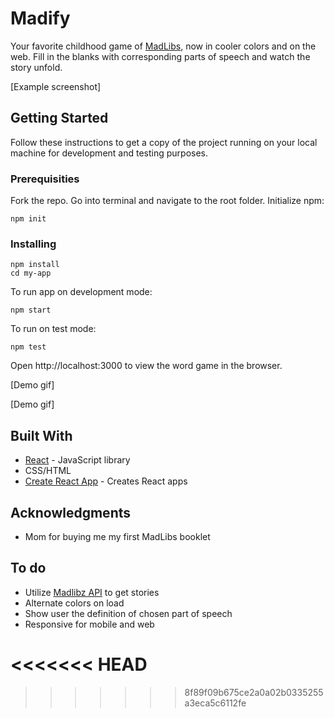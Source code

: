 # Madify

Your favorite childhood game of [MadLibs](https://en.wikipedia.org/wiki/Mad_Libs), now in cooler colors and on the web. Fill in the blanks with corresponding parts of speech and watch the story unfold. 

[Example screenshot] 


## Getting Started

Follow these instructions to get a copy of the project running on your local machine for development and testing purposes.


### Prerequisities

Fork the repo. Go into terminal and navigate to the root folder. Initialize npm:

```
npm init
```

### Installing

```
npm install
cd my-app
```

To run app on development mode:

```
npm start
```

To run on test mode: 
``` 
npm test 
``` 

Open http://localhost:3000 to view the word game in the browser.

[Demo gif]

[Demo gif]


## Built With
* [React](https://reactjs.org/) - JavaScript library 
* CSS/HTML 
* [Create React App](https://github.com/facebookincubator/create-react-app) - Creates React apps


## Acknowledgments 
* Mom for buying me my first MadLibs booklet 


## To do
* Utilize [Madlibz API](https://madlibz.herokuapp.com/api) to get stories 
* Alternate colors on load 
* Show user the definition of chosen part of speech 
* Responsive for mobile and web 

<<<<<<< HEAD
=======

>>>>>>> 8f89f09b675ce2a0a02b0335255a3eca5c6112fe
